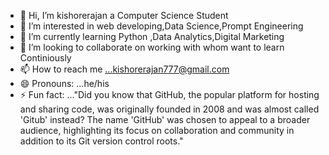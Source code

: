 - 👋 Hi, I’m kishorerajan a Computer Science Student
- 👀 I’m interested in web developing,Data Science,Prompt Engineering
- 🌱 I’m currently learning Python ,Data Analytics,Digital Marketing
- 💞️ I’m looking to collaborate on working with whom want to learn Continiously
- 📫 How to reach me ...kishorerajan777@gmail.com
- 😄 Pronouns: ...he/his
- ⚡ Fun fact: ..."Did you know that GitHub, the popular platform for hosting and sharing code, was originally founded in 2008 and was almost called 'Gitub' instead? The name 'GitHub' was chosen to appeal to a broader audience, highlighting its focus on collaboration and community in addition to its Git version control roots."

